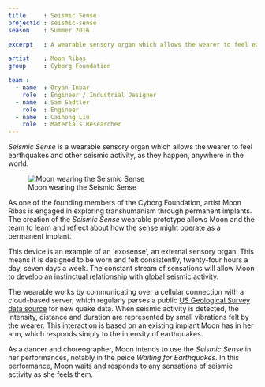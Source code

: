 ```yaml
---
title     : Seismic Sense
projectid : seismic-sense
season    : Summer 2016

excerpt   : A wearable sensory organ which allows the wearer to feel earthquakes and other seismic activity occurring anywhere in the world.

artist    : Moon Ribas
group     : Cyborg Foundation

team :
  - name  : Oryan Inbar
    role  : Engineer / Industrial Designer
  - name  : Sam Sadtler
    role  : Engineer
  - name  : Caihong Liu
    role  : Materials Researcher
---
```


*Seismic Sense* is a wearable sensory organ which allows the wearer to feel earthquakes and other seismic activity, as they happen, anywhere in the world.

<figure>
	<img src="/images/projects/seismic-sense/seismic-sense.jpg" alt="Moon wearing the Seismic Sense" />
	<figcaption>Moon wearing the Seismic Sense</figcaption>
</figure>

As one of the founding members of the Cyborg Foundation, artist Moon Ribas is engaged in exploring transhumanism through permanent implants. The creation of the *Seismic Sense* wearable prototype allows Moon and the team to learn and reflect about how the sense might operate as a permanent implant.

This device is an example of an 'exosense', an external sensory organ. This means it is designed to be worn and felt consistently, twenty-four hours a day, seven days a week. The constant stream of sensations will allow Moon to develop an instinctual relationship with global seismic activity.

The wearable works by communicating over a cellular connection with a cloud-based server, which regularly parses a public [US Geological Survey data source](http://earthquake.usgs.gov/fdsnws/event/1/) for new quake data. When seismic activity is detected, the intensity, distance and duration are represented by small vibrations felt by the wearer. This interaction is based on an existing implant Moon has in her arm, which responds simply to the intensity of earthquakes.

As a dancer and choreographer, Moon intends to use the *Seismic Sense* in her performances, notably in the peice *Waiting for Earthquakes*. In this performance, Moon waits and responds to any sensations of seismic activity as she feels them.